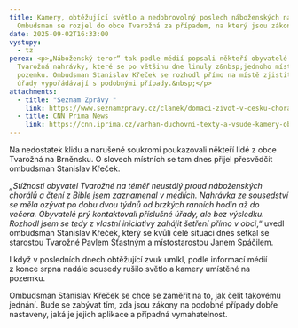 ```yaml
---
title: Kamery, obtěžující světlo a nedobrovolný poslech náboženských nahrávek?
  Ombudsman se rozjel do obce Tvarožná za případem, na který jsou zákony krátké
date: 2025-09-02T16:33:00
vystupy:
  - tz
perex: <p>„Náboženský teror“ tak podle médií popsali někteří obyvatelé obce
  Tvarožná nahrávky, které se po většinu dne linuly z&nbsp;jednoho místního
  pozemku. Ombudsman Stanislav Křeček se rozhodl přímo na místě zjistit, jak se
  úřady vypořádávají s podobnými případy.&nbsp;</p>
attachments:
  - title: "Seznam Zprávy "
    link: https://www.seznamzpravy.cz/clanek/domaci-zivot-v-cesku-choraly-v-nekonecne-smycce-sousedske-spory-prerostly-v-nabozensky-teror-284800
  - title: CNN Prima News
    link: https://cnn.iprima.cz/varhan-duchovni-texty-a-vsude-kamery-obyvatele-tvarozne-privadi-k-silenstvi-mstivy-soused-483841
---
```

<p>Na nedostatek klidu a narušené soukromí poukazovali někteří lidé z&nbsp;obce Tvarožná na Brněnsku. O slovech místních se tam dnes přijel přesvědčit ombudsman Stanislav Křeček.</p>
<p>
<i>„Stížnosti&nbsp;obyvatel Tvarožné na téměř neustálý proud náboženských chorálů a čtení z&nbsp;Bible jsem zaznamenal v&nbsp;médiích. Nahrávka ze sousedství se měla ozývat po dobu dvou týdnů od brzkých ranních hodin až do večera. Obyvatelé prý kontaktovali příslušné úřady, ale bez výsledku. Rozhodl jsem se tedy z&nbsp;vlastní iniciativy zahájit šetření přímo v&nbsp;obci</i>,“ uvedl ombudsman Stanislav Křeček, který se kvůli celé situaci dnes setkal se starostou Tvarožné Pavlem Šťastným a místostarostou Janem Spáčilem.&nbsp;</p>
<p>I když v&nbsp;posledních dnech obtěžující zvuk umlkl, podle informací médií z&nbsp;konce srpna nadále sousedy rušilo světlo a kamery umístěné na pozemku.&nbsp;</p>
<p>Ombudsman Stanislav Křeček se chce se zaměřit na to, jak čelit takovému jednání. Bude se zabývat tím, zda jsou zákony na podobné případy dobře nastaveny, jaká je jejich aplikace a případná vymahatelnost.&nbsp;</p>
